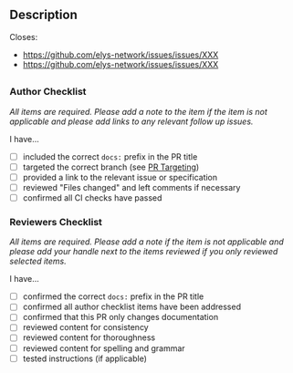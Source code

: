 ## Description

Closes:
* https://github.com/elys-network/issues/issues/XXX
* https://github.com/elys-network/issues/issues/XXX

<!-- Add a description of the changes that this PR introduces and the files that
are the most critical to review. -->

## <!-- Pull requests that sit inactive for longer than 30 days will be closed.  -->

### Author Checklist

_All items are required. Please add a note to the item if the item is not applicable and
please add links to any relevant follow up issues._

I have...

- [ ] included the correct `docs:` prefix in the PR title
- [ ] targeted the correct branch (see [PR Targeting](https://github.com/elys-network/elys/blob/main/CONTRIBUTING.md#pr-targeting))
- [ ] provided a link to the relevant issue or specification
- [ ] reviewed "Files changed" and left comments if necessary
- [ ] confirmed all CI checks have passed

### Reviewers Checklist

_All items are required. Please add a note if the item is not applicable and please add
your handle next to the items reviewed if you only reviewed selected items._

I have...

- [ ] confirmed the correct `docs:` prefix in the PR title
- [ ] confirmed all author checklist items have been addressed
- [ ] confirmed that this PR only changes documentation
- [ ] reviewed content for consistency
- [ ] reviewed content for thoroughness
- [ ] reviewed content for spelling and grammar
- [ ] tested instructions (if applicable)
